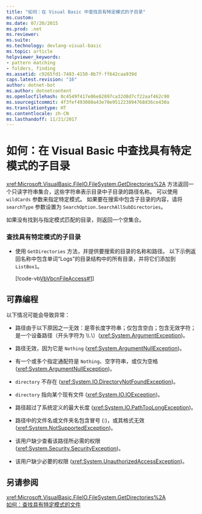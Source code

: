 ```yaml
---
title: "如何：在 Visual Basic 中查找具有特定模式的子目录"
ms.custom: 
ms.date: 07/20/2015
ms.prod: .net
ms.reviewer: 
ms.suite: 
ms.technology: devlang-visual-basic
ms.topic: article
helpviewer_keywords:
- pattern matching
- folders, finding
ms.assetid: c9265fd1-7483-4150-8b7f-ff642caa939d
caps.latest.revision: "16"
author: dotnet-bot
ms.author: dotnetcontent
ms.openlocfilehash: 0c4549f417e86e82897ca32d8d7cf22aaf462c90
ms.sourcegitcommit: 4f3fef493080a43e70e951223894768d36ce430a
ms.translationtype: HT
ms.contentlocale: zh-CN
ms.lasthandoff: 11/21/2017
---
```

# <a name="how-to-find-subdirectories-with-a-specific-pattern-in-visual-basic"></a>如何：在 Visual Basic 中查找具有特定模式的子目录
<xref:Microsoft.VisualBasic.FileIO.FileSystem.GetDirectories%2A> 方法返回一个只读字符串集合，这些字符串表示目录中子目录的路径名称。 可以使用 `wildCards` 参数来指定特定模式。 如果要在搜索中包含子目录的内容，请将 `searchType` 参数设置为 `SearchOption.SearchAllSubDirectories`。  
  
 如果没有找到与指定模式匹配的目录，则返回一个空集合。  
  
### <a name="to-find-subdirectories-with-a-specific-pattern"></a>查找具有特定模式的子目录  
  
-   使用 `GetDirectories` 方法，并提供要搜索的目录的名称和路径。 以下示例返回名称中包含单词“Logs”的目录结构中的所有目录，并将它们添加到 `ListBox1`。  
  
     [!code-vb[VbVbcnFileAccess#1](../../../../visual-basic/developing-apps/programming/drives-directories-files/codesnippet/VisualBasic/how-to-find-subdirectories-with-a-specific-pattern_1.vb)]  
  
## <a name="robust-programming"></a>可靠编程  
 以下情况可能会导致异常：  
  
-   路径由于以下原因之一无效：是零长度字符串；仅包含空白；包含无效字符；是一个设备路径（开头字符为 \\\\.\\）(<xref:System.ArgumentException>)。  
  
-   路径无效，因为它是 `Nothing` (<xref:System.ArgumentNullException>)。  
  
-   有一个或多个指定通配符是 `Nothing`、空字符串，或仅为空格 (<xref:System.ArgumentNullException>)。  
  
-   `directory` 不存在 (<xref:System.IO.DirectoryNotFoundException>)。  
  
-   `directory` 指向某个现有文件 (<xref:System.IO.IOException>)。  
  
-   路径超过了系统定义的最大长度 (<xref:System.IO.PathTooLongException>)。  
  
-   路径中的文件名或文件夹名包含冒号 (:)，或其格式无效 (<xref:System.NotSupportedException>)。  
  
-   该用户缺少查看该路径所必需的权限 (<xref:System.Security.SecurityException>)。  
  
-   该用户缺少必要的权限 (<xref:System.UnauthorizedAccessException>)。  
  
## <a name="see-also"></a>另请参阅  
 <xref:Microsoft.VisualBasic.FileIO.FileSystem.GetDirectories%2A>  
 [如何：查找具有特定模式的文件](../../../../visual-basic/developing-apps/programming/drives-directories-files/how-to-find-files-with-a-specific-pattern.md)

